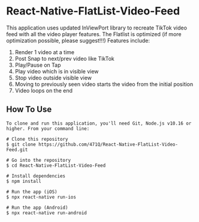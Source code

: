 # React-Native-FlatList-Video-Feed
This application uses updated InViewPort library to recreate TikTok video feed with all the video player features.
The Flatlist is optimized (if more optimization possible, please suggest!!!)
Features include:
1.	Render 1 video at a time
2.	Post Snap to next/prev video like TikTok
3.	Play/Pause on Tap
4.	Play video which is in visible view
5.	Stop video outside visible view
6.	Moving to previously seen video starts the video from the initial position
7.	Video loops on the end

## How To Use
```
To clone and run this application, you'll need Git, Node.js v10.16 or higher. From your command line:

# Clone this repository
$ git clone https://github.com/471Q/React-Native-FlatList-Video-Feed.git

# Go into the repository
$ cd React-Native-FlatList-Video-Feed

# Install dependencies
$ npm install

# Run the app (iOS)
$ npx react-native run-ios

# Run the app (Android)
$ npx react-native run-android
```
